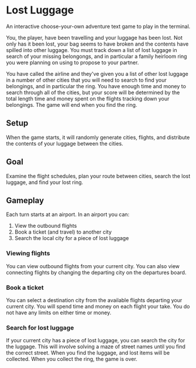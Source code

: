 # Lost Luggage

An interactive choose-your-own adventure text game to play in the terminal.

You, the player, have been travelling and your luggage has been lost. Not only has it been lost, your bag seems to have broken and the contents have spilled into other luggage. You must track down a list of lost luggage in search of your missing belongongs, and in particular a family heirloom ring you were planning on using to propose to your partner.

You have called the airline and they've given you a list of other lost luggage in a number of other cities that you will need to search to find your belongings, and in particular the ring. You have enough time and money to search through all of the cities, but your score will be determined by the total length time and money spent on the flights tracking down your belongings. The game will end when you find the ring.

## Setup

When the game starts, it will randomly generate cities, flights, and distribute the contents of your luggage between the cities.

## Goal

Examine the flight schedules, plan your route between cities, search the lost luggage, and find your lost ring.

## Gameplay

Each turn starts at an airport. In an airport you can:

1. View the outbound flights
2. Book a ticket (and travel) to another city
3. Search the local city for a piece of lost luggage

### Viewing flights

You can view outbound flights from your current city.
You can also view connecting flights by changing the departing city on the departures board.

### Book a ticket

You can select a destination city from the available flights departing your current city.
You will spend time and money on each flight your take.
You do not have any limits on either time or money.

### Search for lost luggage

If your current city has a piece of lost luggage, you can search the city for the luggage.
This will involve solving a maze of street names until you find the correct street.
When you find the luggage, and lost items will be collected.
When you collect the ring, the game is over.
